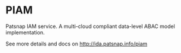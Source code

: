 # PIAM

Patsnap IAM service. A multi-cloud compliant data-level ABAC model implementation. 

See more details and docs on http://ida.patsnap.info/piam
